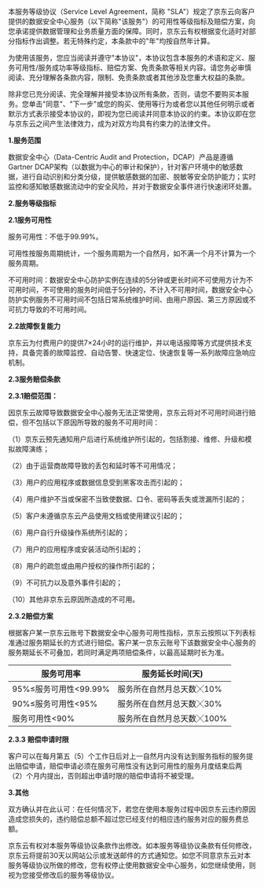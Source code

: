 本服务等级协议（Service Level Agreement，简称 "SLA"）规定了京东云向客户提供的数据安全中心服务（以下简称"该服务"）的可用性等级指标及赔偿方案，向您承诺提供数据管理和业务质量方面的保障。同时，京东云有权根据变化适时对部分指标作出调整。若无特殊约定，本条款中的"年"均按自然年计算。

为使用该服务，您应当阅读并遵守"本协议"，本协议包含本服务的术语和定义、服务可用性/服务成功率等级指标、赔偿方案、免责条款等相关内容。请您务必审慎阅读、充分理解各条款内容，限制、免责条款或者其他涉及您重大权益的条款。

除非您已充分阅读、完全理解并接受本协议所有条款，否则，请您不要购买本服务。您单击"同意"、"下一步"或您的购买、使用等行为或者您以其他任何明示或者默示方式表示接受本协议的，即视为您已阅读并同意本协议的约束。本协议即在您与京东云之间产生法律效力，成为对双方均具有约束力的法律文件。

**1.服务范围**

数据安全中心（Data-Centric Audit and Protection，DCAP）产品是遵循Gartner DCAP架构（以数据为中心的审计和保护），针对客户环境中的敏感数据，进行自动识别和分类分级，提供敏感数据的加密、脱敏等安全防护能力；实时监控和感知敏感数据流动中的安全风险，并对于数据安全事件进行快速闭环处置。

**2.服务等级指标**

**2.1服务可用性**

服务可用性：不低于99.99%。

可用性按服务周期统计，一个服务周期为一个自然月，如不满一个月不计算为一个服务周期。

不可用时间：数据安全中心防护实例在连续的5分钟或更长时间不可使用方计为不可用时间，不可使用的服务时间低于5分钟的，不计入不可用时间，数据安全中心防护实例服务不可用时间不包括日常系统维护时间、由用户原因、第三方原因或不可抗力导致的不可用时间。

**2.2故障恢复能力**

京东云为付费用户的提供7×24小时的运行维护，并以电话报障等方式提供技术支持，具备完善的故障监控、自动告警、快速定位、快速恢复等一系列故障应急响应机制。

**2.3服务赔偿条款**

**2.3.1赔偿范围：**

因京东云故障导致数据安全中心服务无法正常使用，京东云将对不可用时间进行赔偿，但不包括以下原因所导致的服务不可用时间：

（1）京东云预先通知用户后进行系统维护所引起的，包括割接、维修、升级和模拟故障演练；

（2）由于运营商故障导致的丢包和延时等不可用情况；

（3）用户的应用程序或数据信息受到黑客攻击而引起的；

（4）用户维护不当或保密不当致使数据、口令、密码等丢失或泄漏所引起的；

（5）客户未遵循京东云产品使用文档或使用建议引起的；

（6）用户自行升级操作系统所引起的；

（7）用户的应用程序或安装活动所引起的；

（8）用户的疏忽或由用户授权的操作所引起的；

（9）不可抗力以及意外事件引起的；

（10）其他非京东云原因所造成的不可用。

**2.3.2赔偿方案**

根据客户某一京东云账号下数据安全中心服务可用性指标，京东云按照以下列表标准通过服务期延长的方式进行赔偿。客户某一京东云账号下该数据安全中心服务的服务期延长不可叠加，若同时满足两项赔偿条件，以最高延期时长为准。

| **服务可用率**        | 服务延长时间(天)          |
| --------------------- | ------------------------- |
| 95%≤服务可用性<99.99% | 服务所在自然月总天数╳10%  |
| 90%≤服务可用性<95%    | 服务所在自然月总天数╳30%  |
| 服务可用性<90%        | 服务所在自然月总天数╳100% |

**2.3.3** **赔偿申请时限**

客户可以在每月第五（5）个工作日后对上一自然月内没有达到服务指标的服务提出赔偿申请，赔偿申请必须在服务可用性没有达到可用性的服务月度结束后两（2）个月内提出，否则超出申请时限的赔偿申请将不被受理。

**3.其他**

双方确认并在此认可：在任何情况下，若您在使用本服务过程中因京东云违约原因造成您损失的，违约赔偿总额不超过您已经支付的相应违约服务对应的服务费总额。

京东云有权对本服务等级协议条款作出修改。如本服务等级协议条款有任何修改，京东云将提前30天以网站公示或发送邮件的方式通知您。如您不同意京东云对本服务等级协议所做的修改，您有权停止使用数据安全中心服务，如您继续使用，则视为您接受修改后的服务等级协议。

 